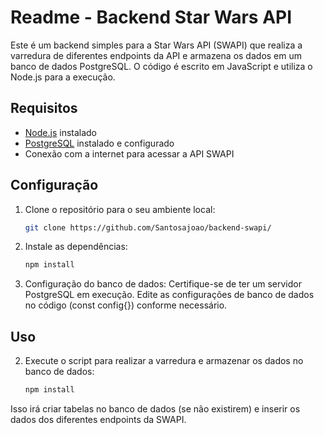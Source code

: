 # Readme - Backend Star Wars API

Este é um backend simples para a Star Wars API (SWAPI) que realiza a varredura de diferentes endpoints da API e armazena os dados em um banco de dados PostgreSQL. O código é escrito em JavaScript e utiliza o Node.js para a execução.

## Requisitos

- [Node.js](https://nodejs.org/) instalado
- [PostgreSQL](https://www.postgresql.org/) instalado e configurado
- Conexão com a internet para acessar a API SWAPI

## Configuração

1. Clone o repositório para o seu ambiente local:

   ```bash
   git clone https://github.com/Santosajoao/backend-swapi/

2. Instale as dependências:
   
   ```bash
   npm install

3. Configuração do banco de dados:
Certifique-se de ter um servidor PostgreSQL em execução.
Edite as configurações de banco de dados no código (const config{}) conforme necessário.

## Uso

2. Execute o script para realizar a varredura e armazenar os dados no banco de dados:
   
   ```bash
   npm install


Isso irá criar tabelas no banco de dados (se não existirem) e inserir os dados dos diferentes endpoints da SWAPI.
